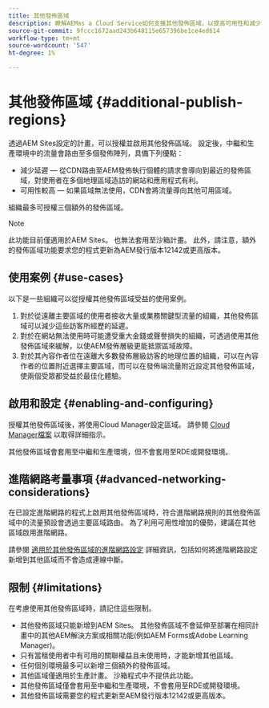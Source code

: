 ```yaml
---
title: 其他發佈區域
description: 瞭解AEMas a Cloud Service如何支援其他發佈區域，以提高可用性和減少延遲。
source-git-commit: 9fccc1672aad243b648115e657396be1ce4ed614
workflow-type: tm+mt
source-wordcount: '547'
ht-degree: 1%

---
```



# 其他發佈區域 {#additional-publish-regions}

透過AEM Sites設定的計畫，可以授權並啟用其他發佈區域。 設定後，中繼和生產環境中的流量會路由至多個發佈陣列，具備下列優點：

* 減少延遲 — 從CDN路由至AEM發佈執行個體的請求會導向到最近的發佈區域，對使用者在多個地理區域造訪的網站和應用程式有利。
* 可用性較高 — 如果區域無法使用，CDN會將流量導向其他可用區域。

組織最多可授權三個額外的發佈區域。

>[!NOTE]
>
>此功能目前僅適用於AEM Sites。 也無法套用至沙箱計畫。 此外，請注意，額外的發佈區域功能要求您的程式更新為AEM發行版本12142或更高版本。

## 使用案例 {#use-cases}

以下是一些組織可以從授權其他發佈區域受益的使用案例。

1. 對於從遠離主要區域的使用者接收大量或業務關鍵型流量的組織，其他發佈區域可以減少這些訪客所經歷的延遲。
1. 對於在網站無法使用時可能遭受重大金錢或聲譽損失的組織，可透過使用其他發佈區域來緩解，以使AEM發佈層級更能抵禦區域故障。
1. 對於其內容作者位在遠離大多數發佈層級訪客的地理位置的組織，可以在內容作者的位置附近選擇主要區域，而可以在發佈端流量附近設定其他發佈區域，使兩個受眾都受益於最佳化體驗。

## 啟用和設定 {#enabling-and-configuring}

授權其他發佈區域後，將使用Cloud Manager設定區域。 請參閱 [Cloud Manager檔案](/help/implementing/cloud-manager/manage-environments.md#multiple-regions) 以取得詳細指示。

其他發佈區域會套用至中繼和生產環境，但不會套用至RDE或開發環境。

## 進階網路考量事項 {#advanced-networking-considerations}

在已設定進階網路的程式上啟用其他發佈區域時，符合進階網路規則的其他發佈區域中的流量預設會透過主要區域路由。 為了利用可用性增加的優勢，建議在其他區域啟用進階網路。

請參閱 [適用於其他發佈區域的進階網路設定](/help/security/configuring-advanced-networking.md#advanced-networking-configuration-for-additional-publish-regions) 詳細資訊，包括如何將進階網路設定新增到其他區域而不會造成連線中斷。

## 限制 {#limitations}

在考慮使用其他發佈區域時，請記住這些限制。

* 其他發佈區域只能新增到AEM Sites。 其他發佈區域不會延伸至部署在相同計畫中的其他AEM解決方案或相關功能(例如AEM Forms或Adobe Learning Manager)。
* 只有當租使用者中有可用的關聯權益且未使用時，才能新增其他區域。
* 任何個別環境最多可以新增三個額外的發佈區域。
* 其他區域僅適用於生產計畫。 沙箱程式中不提供此功能。
* 其他發佈區域僅會套用至中繼和生產環境，不會套用至RDE或開發環境。
* 其他發佈區域需要您的程式更新至AEM發行版本12142或更高版本。
